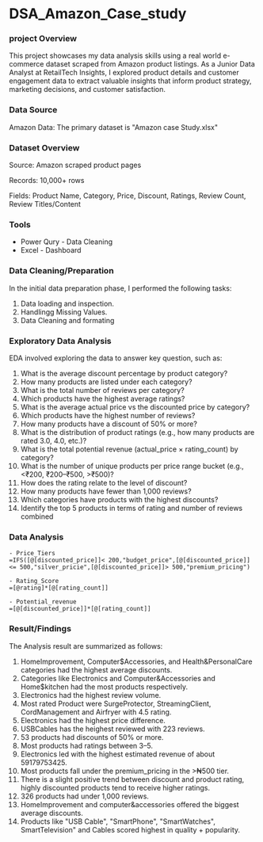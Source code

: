 # DSA_Amazon_Case_study

### project Overview
This project showcases my data analysis skills using a real world e-commerce dataset scraped from Amazon product listings. As a Junior Data Analyst at RetailTech Insights, I explored product details and customer engagement data to extract valuable insights that inform product strategy, marketing decisions, and customer satisfaction.

### Data Source
Amazon Data: The primary dataset is "Amazon case Study.xlsx"

### Dataset Overview
Source: Amazon scraped product pages

Records: 10,000+ rows

Fields: Product Name, Category, Price, Discount, Ratings, Review Count, Review Titles/Content

### Tools
- Power Qury - Data Cleaning
- Excel - Dashboard

### Data Cleaning/Preparation
In the initial data preparation phase, I performed the following tasks:
1. Data loading and inspection.
2. Handlingg Missing Values.
3. Data Cleaning and formating

### Exploratory Data  Analysis
EDA involved exploring the data to answer key question, such as:

1.	What is the average discount percentage by product category? 
2.	How many products are listed under each category? 
3.	What is the total number of reviews per category?  
4.	Which products have the highest average ratings? 
5.	What is the average actual price vs the discounted price by category? 
6.	Which products have the highest number of reviews? 
7.	How many products have a discount of 50% or more? 
8.	What is the distribution of product ratings (e.g., how many products are rated 3.0, 
4.0, etc.)? 
9.	What is the total potential revenue (actual_price × rating_count) by category? 
10.	What is the number of unique products per price range bucket (e.g., <₹200, ₹200–₹500, >₹500)? 
11.	How does the rating relate to the level of discount? 
12.	How many products have fewer than 1,000 reviews? 
13.	Which categories have products with the highest discounts? 
14.	Identify the top 5 products in terms of rating and number of reviews combined

### Data Analysis
```Excel
- Price_Tiers
=IFS([@[discounted_price]]< 200,"budget_price",[@[discounted_price]] <= 500,"silver_pricie",[@[discounted_price]]> 500,"premium_pricing")

- Rating_Score
=[@rating]*[@[rating_count]]

- Potential_revenue
=[@[discounted_price]]*[@[rating_count]]
```

### Result/Findings
The Analysis result are summarized as follows:
1. HomeImprovement, Computer$Accessories, and Health&PersonalCare categories had the highest average discounts.
2. Categories like Electronics and Computer&Accessories and Home$kitchen had the most products respectively.
3. Electronics had the highest review volume.
4. Most rated Product were SurgeProtector, StreamingClient, CordManagement and Airfryer with 4.5 rating.
5. Electronics had the highest price difference.
6. USBCables has the heighest reviewed with 223 reviews.
7. 53 products had discounts of 50% or more.
8. Most products had ratings between 3–5.
9. Electronics led with the highest estimated revenue of about 59179753425.
10. Most products fall under the premium_pricing in the >₦500 tier.
11. There is a slight positive trend between discount and product rating, highly discounted products tend to receive higher ratings.
12. 326 products had under 1,000 reviews.
13. HomeImprovement and computer&accessories offered the biggest average discounts.
14. Products like "USB Cable", "SmartPhone", "SmartWatches", SmartTelevision" and Cables scored highest in quality + popularity.




  
